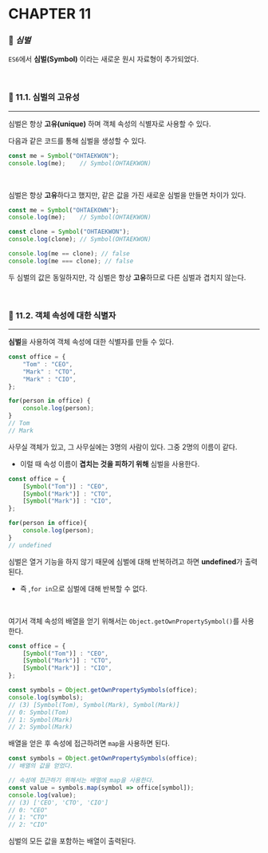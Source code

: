 #  CHAPTER 11

###  :pencil: ***심벌***

`ES6`에서 **심벌(Symbol)** 이라는 새로운 원시 자료형이 추가되었다.

<br>

### :page_facing_up: 11.1. 심벌의 고유성

---

심벌은 항상 **고유(unique)** 하며 객체 속성의 식별자로 사용할 수 있다.

다음과 같은 코드를 통해 심벌을 생성할 수 있다.

```javascript
const me = Symbol("OHTAEKWON");
console.log(me);	// Symbol(OHTAEKWON)
```

<br>

심벌은 항상 **고유**하다고 했지만, 같은 값을 가진 새로운 심벌을 만들면 차이가 있다.

```javascript
const me = Symbol("OHTAEKOWN");
console.log(me);	// Symbol(OHTAEKWON)

const clone = Symbol("OHTAEKWON");
console.log(clone);	// Symbol(OHTAEKWON)

console.log(me == clone); // false
console.log(me === clone); // false
```

두 심벌의 값은 동일하지만, 각 심벌은 항상 **고유**하므로 다른 심벌과 겹치지 않는다.
<br>

<br>

### :page_facing_up: 11.2. 객체 속성에 대한 식별자

---

**심벌**을 사용하여 객체 속성에 대한 식별자를 만들 수 있다.

```javascript
const office = {
    "Tom" : "CEO",
    "Mark" : "CTO",
    "Mark" : "CIO",
};

for(person in office) {
    console.log(person);
}
// Tom
// Mark
```

사무실 객체가 있고, 그 사무실에는 3명의 사람이 있다. 그중 2명의 이름이 같다. 

- 이럴 때 속성 이름이 **겹치는 것을 피하기 위해** 심벌을 사용한다.

```javascript
const office = {
    [Symbol("Tom")] : "CEO",
    [Symbol("Mark")] : "CTO",
    [Symbol("Mark")] : "CIO",
};

for(person in office){
    console.log(person);
}
// undefined
```

심벌은 열거 기능을 하지 않기 때문에 심벌에 대해 반복하려고 하면 **undefined**가 출력된다.

- 즉 ,`for in`으로 심벌에 대해 반복할 수 없다.

<br>

여기서 객체 속성의 배열을 얻기 위해서는 `Object.getOwnPropertySymbol()`를 사용한다.

```javascript
const office = {
    [Symbol("Tom")] : "CEO",
    [Symbol("Mark")] : "CTO",
    [Symbol("Mark")] : "CIO",
};

const symbols = Object.getOwnPropertySymbols(office);
console.log(symbols);
// (3) [Symbol(Tom), Symbol(Mark), Symbol(Mark)]
// 0: Symbol(Tom)
// 1: Symbol(Mark)
// 2: Symbol(Mark)
```

배열을 얻은 후 속성에 접근하려면 `map`을 사용하면 된다.

```javascript
const symbols = Object.getOwnPropertySymbols(office);
// 배열의 값을 얻었다.

// 속성에 접근하기 위해서는 배열에 map을 사용한다.
const value = symbols.map(symbol => office[symbol]);
console.log(value);
// (3) ['CEO', 'CTO', 'CIO']
// 0: "CEO"
// 1: "CTO"
// 2: "CIO"
```

심벌의 모든 값을 포함하는 배열이 출력된다.
